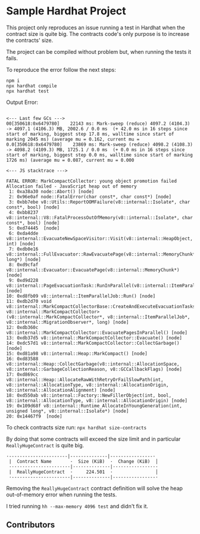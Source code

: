 # Sample Hardhat Project

This project only reproduces an issue running a test in Hardhat when the contract size is quite big. The contracts code's only purpose is to increase the contracts' size.

The project can be compiled without problem but, when running the tests it fails.

To reproduce the error follow the next steps:

```shell
npm i   
npx hardhat compile
npx hardhat test
```
Output Error:

```shell

<--- Last few GCs --->
00[350618:0x6479780]    22143 ms: Mark-sweep (reduce) 4097.2 (4104.3) -> 4097.1 (4106.3) MB, 2002.6 / 0.0 ms  (+ 42.0 ms in 16 steps since start of marking, biggest step 17.8 ms, walltime since start of marking 2045 ms) (average mu = 0.162, current mu = 0.0[350618:0x6479780]    23869 ms: Mark-sweep (reduce) 4098.2 (4108.3) -> 4098.2 (4109.3) MB, 1725.1 / 0.0 ms  (+ 0.0 ms in 16 steps since start of marking, biggest step 0.0 ms, walltime since start of marking 1726 ms) (average mu = 0.087, current mu = 0.000

<--- JS stacktrace --->

FATAL ERROR: MarkCompactCollector: young object promotion failed Allocation failed - JavaScript heap out of memory
 1: 0xa38a30 node::Abort() [node]
 2: 0x96e0af node::FatalError(char const*, char const*) [node]
 3: 0xbb7ebe v8::Utils::ReportOOMFailure(v8::internal::Isolate*, char const*, bool) [node]
 4: 0xbb8237 v8::internal::V8::FatalProcessOutOfMemory(v8::internal::Isolate*, char const*, bool) [node]
 5: 0xd74445  [node]
 6: 0xda4dde v8::internal::EvacuateNewSpaceVisitor::Visit(v8::internal::HeapObject, int) [node]
 7: 0xdb0e16 v8::internal::FullEvacuator::RawEvacuatePage(v8::internal::MemoryChunk*, long*) [node]
 8: 0xd9cfaf v8::internal::Evacuator::EvacuatePage(v8::internal::MemoryChunk*) [node]
 9: 0xd9d228 v8::internal::PageEvacuationTask::RunInParallel(v8::internal::ItemParallelJob::Task::Runner) [node]
10: 0xd8fb09 v8::internal::ItemParallelJob::Run() [node]
11: 0xdb2d70 void v8::internal::MarkCompactCollectorBase::CreateAndExecuteEvacuationTasks<v8::internal::FullEvacuator, v8::internal::MarkCompactCollector>(v8::internal::MarkCompactCollector*, v8::internal::ItemParallelJob*, v8::internal::MigrationObserver*, long) [node]
12: 0xdb360c v8::internal::MarkCompactCollector::EvacuatePagesInParallel() [node]
13: 0xdb37d5 v8::internal::MarkCompactCollector::Evacuate() [node]
14: 0xdc57d1 v8::internal::MarkCompactCollector::CollectGarbage() [node]
15: 0xd81a98 v8::internal::Heap::MarkCompact() [node]
16: 0xd83588 v8::internal::Heap::CollectGarbage(v8::internal::AllocationSpace, v8::internal::GarbageCollectionReason, v8::GCCallbackFlags) [node]
17: 0xd869cc v8::internal::Heap::AllocateRawWithRetryOrFailSlowPath(int, v8::internal::AllocationType, v8::internal::AllocationOrigin, v8::internal::AllocationAlignment) [node]
18: 0xd550ab v8::internal::Factory::NewFillerObject(int, bool, v8::internal::AllocationType, v8::internal::AllocationOrigin) [node]
19: 0x109d68f v8::internal::Runtime_AllocateInYoungGeneration(int, unsigned long*, v8::internal::Isolate*) [node]
20: 0x14467f9  [node]
```

To check contracts size run:
`npx hardhat size-contracts`

By doing that some contracts will exceed the size limit and in particular `ReallyHugeContract` is quite big.
```shell
·----------------------|--------------|----------------·
 |  Contract Name       ·  Size (KiB)  ·  Change (KiB)  │
 ·······················|··············|·················
 |  ReallyHugeContract  ·     224.501  ·                │
 ·----------------------|--------------|----------------·
```

Removing the `ReallyHugeContract` contract definition will solve the heap out-of-memory error when running the tests.


I tried running `hh --max-memory 4096 test` and didn't fix it. 


## Contributors

<!-- ALL-CONTRIBUTORS-LIST:START - Do not remove or modify this section -->
<!-- prettier-ignore-start -->
<!-- markdownlint-disable -->

<!-- markdownlint-restore -->
<!-- prettier-ignore-end -->

<!-- ALL-CONTRIBUTORS-LIST:END -->
